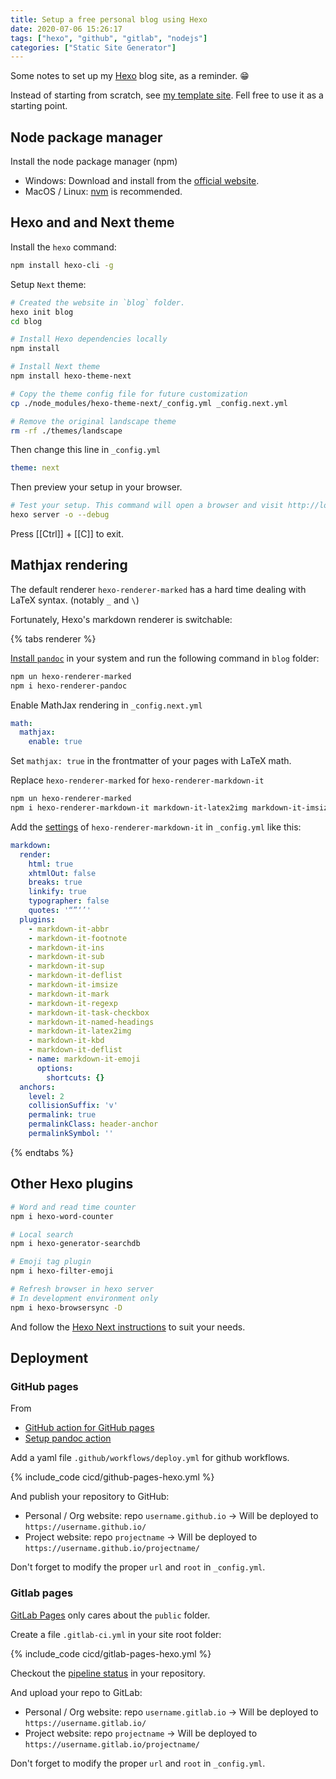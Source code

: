 ```yaml
---
title: Setup a free personal blog using Hexo
date: 2020-07-06 15:26:17
tags: ["hexo", "github", "gitlab", "nodejs"]
categories: ["Static Site Generator"]
---
```


Some notes to set up my [Hexo](https://hexo.io/) blog site, as a reminder. 😁

Instead of starting from scratch, see [my template site](https://github.com/sosiristseng/site-hexo-next). Fell free to use it as a starting point.

<!-- more -->

## Node package manager

Install the node package manager (npm)

- Windows: Download and install from the [official website](https://nodejs.org/en/download/).
- MacOS / Linux: [nvm](https://github.com/nvm-sh/nvm) is recommended.

## Hexo and and Next theme

Install the `hexo` command:

```bash
npm install hexo-cli -g
```

Setup `Next` theme:

```bash
# Created the website in `blog` folder.
hexo init blog
cd blog

# Install Hexo dependencies locally
npm install

# Install Next theme
npm install hexo-theme-next

# Copy the theme config file for future customization
cp ./node_modules/hexo-theme-next/_config.yml _config.next.yml

# Remove the original landscape theme
rm -rf ./themes/landscape
```

Then change this line in `_config.yml`

```yml _config.yml
theme: next
```

Then preview your setup in your browser.

```bash
# Test your setup. This command will open a browser and visit http://localhost:4000. Ctrl+C to exit
hexo server -o --debug
```

Press [[Ctrl]] + [[C]] to exit.

## Mathjax rendering

The default renderer `hexo-renderer-marked` has a hard time dealing with LaTeX syntax. (notably `_` and `\`)

Fortunately, Hexo's markdown renderer is switchable:

{% tabs renderer %}
<!-- tab pandoc renderer -->

[Install `pandoc`](https://pandoc.org/installing.html) in your system and run the following command in `blog` folder:

```bash
npm un hexo-renderer-marked
npm i hexo-renderer-pandoc
```

Enable MathJax rendering in `_config.next.yml`

```yml _config.next.yml
math:
  mathjax:
    enable: true
```

Set `mathjax: true` in the frontmatter of your pages with LaTeX math.

<!-- endtab -->

<!-- tab markdown-it renderer -->

Replace `hexo-renderer-marked` for `hexo-renderer-markdown-it`

```bash
npm un hexo-renderer-marked
npm i hexo-renderer-markdown-it markdown-it-latex2img markdown-it-imsize markdown-it-named-headings markdown-it-regexp markdown-it-task-checkbox markdown-it-kbd
```

Add the [settings](https://github.com/hexojs/hexo-renderer-markdown-it/wiki/Advanced-Configuration) of `hexo-renderer-markdown-it` in `_config.yml` like this:

```yml _config.yml
markdown:
  render:
    html: true
    xhtmlOut: false
    breaks: true
    linkify: true
    typographer: false
    quotes: '“”‘’'
  plugins:
    - markdown-it-abbr
    - markdown-it-footnote
    - markdown-it-ins
    - markdown-it-sub
    - markdown-it-sup
    - markdown-it-deflist
    - markdown-it-imsize
    - markdown-it-mark
    - markdown-it-regexp
    - markdown-it-task-checkbox
    - markdown-it-named-headings
    - markdown-it-latex2img
    - markdown-it-kbd
    - markdown-it-deflist
    - name: markdown-it-emoji
      options:
        shortcuts: {}
  anchors:
    level: 2
    collisionSuffix: 'v'
    permalink: true
    permalinkClass: header-anchor
    permalinkSymbol: ''
```

<!-- endtab -->

{% endtabs %}

## Other Hexo plugins

```bash
# Word and read time counter
npm i hexo-word-counter

# Local search
npm i hexo-generator-searchdb

# Emoji tag plugin
npm i hexo-filter-emoji

# Refresh browser in hexo server
# In development environment only
npm i hexo-browsersync -D
```

And follow the [Hexo Next instructions](https://theme-next.js.org/docs/getting-started/) to suit your needs.

## Deployment

### GitHub pages

From
- [GitHub action for GitHub pages](https://github.com/peaceiris/actions-gh-pages)
- [Setup pandoc action](https://github.com/r-lib/actions/tree/master/setup-pandoc)

Add a yaml file `.github/workflows/deploy.yml` for github workflows.

{% include_code cicd/github-pages-hexo.yml %}

And publish your repository to GitHub:

- Personal / Org website: repo `username.github.io` -> Will be deployed to `https://username.github.io/`
- Project website: repo `projectname` -> Will be deployed to `https://username.github.io/projectname/`

Don't forget to modify the proper `url` and `root` in `_config.yml`.

### Gitlab pages

[GitLab Pages](https://docs.gitlab.com/ee/user/project/pages/) only cares about the `public` folder.

Create a file `.gitlab-ci.yml` in your site root folder:

{% include_code cicd/gitlab-pages-hexo.yml %}

Checkout the [pipeline status](https://docs.gitlab.com/ee/ci/pipelines/#view-pipelines) in your repository.

And upload your repo to GitLab:

- Personal / Org website: repo `username.gitlab.io` -> Will be deployed to `https://username.gitlab.io/`
- Project website: repo `projectname` -> Will be deployed to `https://username.gitlab.io/projectname/`

Don't forget to modify the proper `url` and `root` in `_config.yml`.
